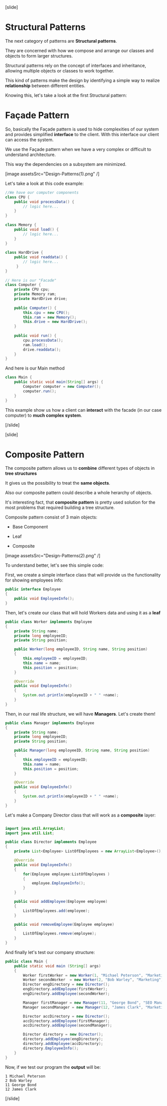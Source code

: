 [slide]

# Structural Patterns

The next category of patterns are **Structural patterns**.

They are concerned with how we compose and arrange our classes and objects to form larger structures.

Structural patterns rely on the concept of interfaces and inheritance, allowing multiple objects or classes to work together.

This kind of patterns make the design by identifying a simple way to realize **relationship** between different entities.

Knowing this, let's take a look at the first Structural pattern:

# Façade Pattern

So, basically the Façade pattern is used to hide complexities of our system and provides simplified **interface** to the client. With this interface our client can access the system.

We use the Façade pattern when we have a very complex or difficult to understand architecture.

This way the dependencies on a subsystem are minimized.

[image assetsSrc="Design-Patterns(1).png" /]

Let's take a look at this code example:

``` java
//We have our computer components
class CPU {
    public void processData() {
        // logic here...
    }
}
 
class Memory {
    public void load() { 
        // logic here...
    }
}
 
class HardDrive {
    public void readdata() {
        // logic here...
     }
}
 
// Here is our "Facade"
class Computer {
    private CPU cpu;
    private Memory ram;
    private HardDrive drive;
 
    public Computer() {
        this.cpu = new CPU();
        this.ram = new Memory();
        this.drive = new HardDrive();
    }
 
    public void run() {
        cpu.processData();
        ram.load();
        drive.readdata();
    }
}

```
And here is our Main method

``` java
class Main {
    public static void main(String[] args) {
        Computer computer = new Computer();
        computer.run();
    }
}
```

This example show us how a client can **interact** with the facade (in our case computer) to **much complex system**.



[/slide]

[slide]

# Composite Pattern

The composite pattern allows us to **combine** different types of objects in **tree structures**

It gives us the possibility to treat the **same objects**.

Also our composite pattern could describe a whole herarchy of objects.

It's interesting fact, that **composite pattern** is pretty used solution for the most problems that required building a tree structure.

Composite pattern consist of 3 main objects:

- Base Component

- Leaf

- Composite 

[image assetsSrc="Design-Patterns(2).png" /]

To understand better, let's see this simple code:

First, we create a simple interface class that will provide us the functionality for showing employees info:

``` java
public interface Employee
{
    public void EmployeeInfo();
}
```

Then, let's create our class that will hold Workers data and using it as a **leaf**

``` java
public class Worker implements Employee
{
    private String name;
    private long employeeID;
    private String position;

    public Worker(long employeeID, String name, String position)
    {
        this.employeeID = employeeID;
        this.name = name;
        this.position = position;
    }

    @Override
    public void EmployeeInfo()
    {
        System.out.println(employeeID + " " +name);
    }
}
```

Then, in our real life structure, we will have **Managers**. Let's create them!

``` java
public class Manager implements Employee
{
    private String name;
    private long employeeID;
    private String position;

    public Manager(long employeeID, String name, String position)
    {
        this.employeeID = employeeID;
        this.name = name;
        this.position = position;
    }

    @Override
    public void EmployeeInfo()
    {
        System.out.println(employeeID + " " +name);
    }
}
```

Let's make a Company Director class that will work as a **composite** layer:

``` java

import java.util.ArrayList;
import java.util.List;

public class Director implements Employee
{
    private List<Employee> ListOfEmployees = new ArrayList<Employee>();

    @Override
    public void EmployeeInfo()
    {
        for(Employee employee:ListOfEmployees )
        {
            employee.EmployeeInfo();
        }
    }

    public void addEmployee(Employee employee)
    {
        ListOfEmployees.add(employee);
    }

    public void removeEmployee(Employee employee)
    {
        ListOfEmployees.remove(employee);
    }
}
```

And finally let's test our company structure:

``` java
public class Main {
    public static void main (String[] args)
    {
        Worker firstWorker = new Worker(1, "Michael Peterson", "Marketing");
        Worker secondWorker  = new Worker(2, "Bob Warley", "Marketing");
        Director engDirectory = new Director();
        engDirectory.addEmployee(firstWorker);
        engDirectory.addEmployee(secondWorker);

        Manager firstManager = new Manager(11, "George Bond", "SEO Manager");
        Manager secondManager = new Manager(12, "James Clark", "Marketing Manager");

        Director accDirectory = new Director();
        accDirectory.addEmployee(firstManager);
        accDirectory.addEmployee(secondManager);

        Director directory = new Director();
        directory.addEmployee(engDirectory);
        directory.addEmployee(accDirectory);
        directory.EmployeeInfo();
    }
}
```

Now, if we test our program the **output** will be:

```
1 Michael Peterson
2 Bob Warley
11 George Bond
12 James Clark
```
[/slide]
